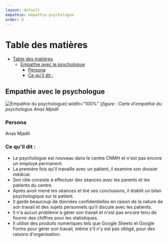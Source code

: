 ```yaml
---
layout: default
empathie: empathie-psychologue
order: 4
---
```

<!-- note -->
# Table des matières
- [Table des matières](#table-des-matières)
  - [Empathie avec le psychologue](#empathie-avec-le-psychologue)
    - [Persona](#persona)
    - [Ce qu'il dit :](#ce-quil-dit-)

<!-- new slide -->
## Empathie avec le psychologue
![Empathie du psychologue](/besoin/empathie-psychologue/images/carte-empathie-service-de-reeducation-Psychologue-Anas-Mjadli.png){:width="100%" }*figure : Carte d'empathie du psychologue Anas Mjadli*

<!-- note -->

### Persona 
Anas Mjadli

### Ce qu'il dit : 
- Le psychologue est nouveau dans le centre CNMH et n'est pas encore un employé permanent.
- La première fois qu'il travaille avec un patient, il examine son dossier médical.
- Son rôle consiste à effectuer des séances avec les parents et les patients du centre.
- Après avoir mené les séances et tiré ses conclusions, il établit un bilan psychologique sur le patient.
- Il garde beaucoup de données confidentielles en raison de la nature de son travail et des sujets personnels qu'il discute avec les patients.
- Il n'a aucun problème à gérer son travail et n'est pas encore tenu de fournir des chiffres pour les statistiques.
- Il utilise des produits numériques tels que Google Sheets et Google Forms pour gérer son travail, même s'il n'y est pas obligé, pour des raisons d'organisation.

<!-- new slide -->
